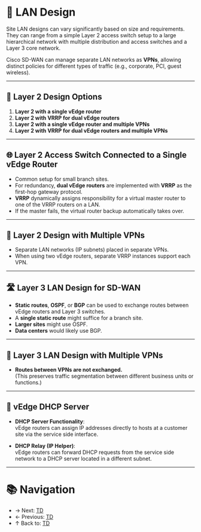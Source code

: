 # 🏢 LAN Design

Site LAN designs can vary significantly based on size and requirements.  
They can range from a simple Layer 2 access switch setup to a large hierarchical network with multiple distribution and access switches and a Layer 3 core network.

Cisco SD-WAN can manage separate LAN networks as **VPNs**, allowing distinct policies for different types of traffic (e.g., corporate, PCI, guest wireless).

---

## 🔗 Layer 2 Design Options

1. **Layer 2 with a single vEdge router**
2. **Layer 2 with VRRP for dual vEdge routers**
3. **Layer 2 with a single vEdge router and multiple VPNs**
4. **Layer 2 with VRRP for dual vEdge routers and multiple VPNs**

---

## 🌐 Layer 2 Access Switch Connected to a Single vEdge Router

- Common setup for small branch sites.
- For redundancy, **dual vEdge routers** are implemented with **VRRP** as the first-hop gateway protocol.
- **VRRP** dynamically assigns responsibility for a virtual master router to one of the VRRP routers on a LAN.
- If the master fails, the virtual router backup automatically takes over.

---

## 🔀 Layer 2 Design with Multiple VPNs

- Separate LAN networks (IP subnets) placed in separate VPNs.
- When using two vEdge routers, separate VRRP instances support each VPN.

---

## 🛣️ Layer 3 LAN Design for SD-WAN

- **Static routes**, **OSPF**, or **BGP** can be used to exchange routes between vEdge routers and Layer 3 switches.
- A **single static route** might suffice for a branch site.
- **Larger sites** might use OSPF.
- **Data centers** would likely use BGP.

---

## 🧩 Layer 3 LAN Design with Multiple VPNs

- **Routes between VPNs are not exchanged.**  
  (This preserves traffic segmentation between different business units or functions.)

---

## 📜 vEdge DHCP Server

- **DHCP Server Functionality**:  
  vEdge routers can assign IP addresses directly to hosts at a customer site via the service side interface.

- **DHCP Relay (IP Helper)**:  
  vEdge routers can forward DHCP requests from the service side network to a DHCP server located in a different subnet.

---

# 📚 Navigation
- → Next: [TD](TD)  
- ← Previous: [TD](TD)  
- ↑ Back to: [TD](TD)

